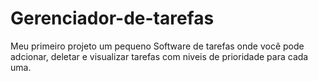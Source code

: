 # Gerenciador-de-tarefas

Meu primeiro projeto um pequeno Software de tarefas onde você pode adcionar, deletar e visualizar tarefas com niveis de prioridade para cada uma.
